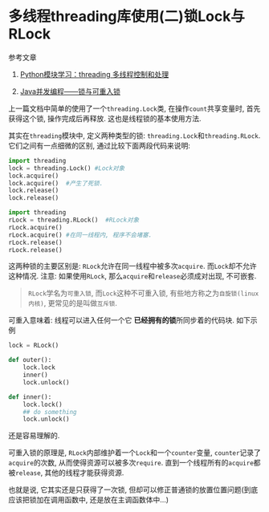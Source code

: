 # 多线程threading库使用(二)锁Lock与RLock

参考文章

1. [Python模块学习：threading 多线程控制和处理](http://python.jobbole.com/81546/)

2. [Java并发编程——锁与可重入锁](http://www.jianshu.com/p/007bd7029faf)

上一篇文档中简单的使用了一个`threading.Lock`类, 在操作`count`共享变量时, 首先获得这个锁, 操作完成后再释放. 这也是线程锁的基本使用方法.

其实在`threading`模块中, 定义两种类型的锁: `threading.Lock`和`threading.RLock`. 它们之间有一点细微的区别, 通过比较下面两段代码来说明: 

```py
import threading
lock = threading.Lock()	#Lock对象
lock.acquire()
lock.acquire()  #产生了死锁. 
lock.release()
lock.release()
```

```py
import threading
rLock = threading.RLock()  #RLock对象
rLock.acquire()
rLock.acquire()	#在同一线程内, 程序不会堵塞. 
rLock.release()
rLock.release()
```

这两种锁的主要区别是: `RLock`允许在同一线程中被多次`acquire`. 而`Lock`却不允许这种情况. 注意: 如果使用`RLock`, 那么`acquire`和`release`必须成对出现, 不可嵌套.

> `RLock`学名为`可重入锁`, 而`Lock`这种不可重入锁, 有些地方称之为`自旋锁(linux内核)`, 更常见的是叫做`互斥锁`.

可重入意味着: 线程可以进入任何一个它 **已经拥有的锁**所同步着的代码块. 如下示例

```py
lock = RLock()

def outer():
    lock.lock
    inner()
    lock.unlock()

def inner():
    lock.lock()
    ## do something
    lock.unlock()
```

还是容易理解的.

可重入锁的原理是, `RLock`内部维护着一个`Lock`和一个`counter`变量, `counter`记录了`acquire`的次数, 从而使得资源可以被多次`require`. 直到一个线程所有的`acquire`都被`release`, 其他的线程才能获得资源. 

也就是说, 它其实还是只获得了一次锁, 但却可以修正普通锁的放置位置问题(到底应该把锁加在调用函数中, 还是放在主调函数体中...)
